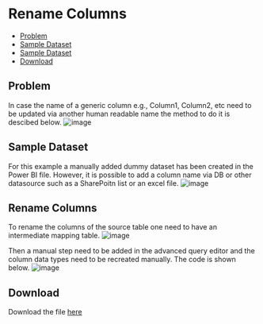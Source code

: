 # Rename Columns

- [Problem](#problem)
- [Sample Dataset](#sample-dataset)
- [Sample Dataset](#rename-columns)
- [Download](#download)

Problem
--------
In case the name of a generic column e.g., Column1, Column2, etc need to be updated via another human readable name the method to do it is descibed below.
![image](https://github.com/christostsiaras/Power-BI/assets/5610687/de91fa24-f415-4d79-8ec7-3c8ab85dc0a4)

Sample Dataset
----------------
For this example a manually added dummy dataset has been created in the Power BI file. However, it is possible to add a column name via DB or other datasource such as a SharePoitn list or an excel file.
![image](https://github.com/christostsiaras/Power-BI/assets/5610687/393c3f12-6e1a-42de-b064-38e749b87361)


Rename Columns
----------------
To rename the columns of the source table one need to have an intermediate mapping table. 
![image](https://github.com/christostsiaras/Power-BI/assets/5610687/77d18cf1-9085-4f3b-90fc-4fbd0cfc60b9)

Then a manual step need to be added in the advanced query editor and the column data types need to be recreated manually. The code is shown below.
![image](https://github.com/christostsiaras/Power-BI/assets/5610687/a4913b94-8049-4424-bef7-f7f7783ba55e)

Download
---------
Download the file [here](https://github.com/christostsiaras/Power-BI/tree/main/Rename%20Columns)
